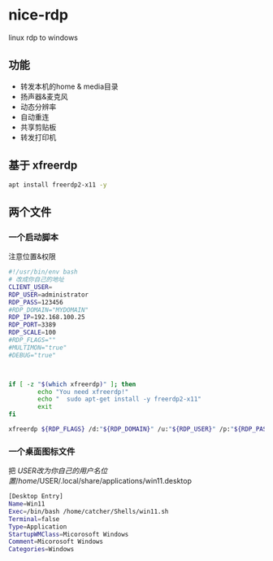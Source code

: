 # nice-rdp
linux rdp to windows
## 功能
- 转发本机的home & media目录
- 扬声器&麦克风
- 动态分辨率
- 自动重连
- 共享剪贴板
- 转发打印机
## 基于 xfreerdp 
```bash
apt install freerdp2-x11 -y
```

## 两个文件
### 一个启动脚本
注意位置&权限
```bash
#!/usr/bin/env bash
# 改成你自己的地址  
CLIENT_USER=
RDP_USER=administrator
RDP_PASS=123456
#RDP_DOMAIN="MYDOMAIN"
RDP_IP=192.168.100.25
RDP_PORT=3389
RDP_SCALE=100
#RDP_FLAGS=""
#MULTIMON="true"
#DEBUG="true"



if [ -z "$(which xfreerdp)" ]; then
        echo "You need xfreerdp!"
        echo "  sudo apt-get install -y freerdp2-x11"
        exit
fi

xfreerdp ${RDP_FLAGS} /d:"${RDP_DOMAIN}" /u:"${RDP_USER}" /p:"${RDP_PASS}" /v:${RDP_IP}:${RDP_PORT} /scale:${RDP_SCALE} /size:70%h60%w /drive:media,/media/${CLIENT_USER} /dynamic-resolution +clipboard +auto-reconnect +home-drive +aero /printer /sound /microphone /wm-class:"Microsoft Windows" 1> /dev/null 2>&1 &
```
### 一个桌面图标文件
把 $USER 改为你自己的用户名
位置 /home/$USER/.local/share/applications/win11.desktop
```bash
[Desktop Entry]
Name=Win11
Exec=/bin/bash /home/catcher/Shells/win11.sh
Terminal=false
Type=Application
StartupWMClass=Micorosoft Windows
Comment=Micorosoft Windows
Categories=Windows
```

